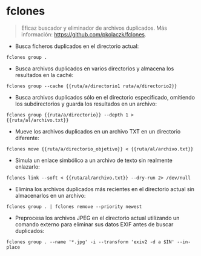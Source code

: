 # fclones

> Eficaz buscador y eliminador de archivos duplicados.
> Más información: <https://github.com/pkolaczk/fclones>.

- Busca ficheros duplicados en el directorio actual:

`fclones group .`

- Busca archivos duplicados en varios directorios y almacena los resultados en la caché:

`fclones group --cache {{ruta/a/directorio1 ruta/a/directorio2}}`

- Busca archivos duplicados sólo en el directorio especificado, omitiendo los subdirectorios y guarda los resultados en un archivo:

`fclones group {{ruta/a/directorio}} --depth 1 > {{ruta/al/archivo.txt}}`

- Mueve los archivos duplicados en un archivo TXT en un directorio diferente:

`fclones move {{ruta/a/directorio_objetivo}} < {{ruta/al/archivo.txt}}`

- Simula un enlace simbólico a un archivo de texto sin realmente enlazarlo:

`fclones link --soft < {{ruta/al/archivo.txt}} --dry-run 2> /dev/null`

- Elimina los archivos duplicados más recientes en el directorio actual sin almacenarlos en un archivo:

`fclones group . | fclones remove --priority newest`

- Preprocesa los archivos JPEG en el directorio actual utilizando un comando externo para eliminar sus datos EXIF antes de buscar duplicados:

`fclones group . --name '*.jpg' -i --transform 'exiv2 -d a $IN' --in-place`
